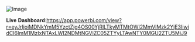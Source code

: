   
![Image](https://github.com/user-attachments/assets/3a4287e5-664b-4a1a-a5cd-9071f26039c5)

𝐋𝐢𝐯𝐞 𝐃𝐚𝐬𝐡𝐛𝐨𝐚𝐫𝐝:https://app.powerbi.com/view?r=eyJrIjoiMDNkYmM5YzctZjg4OS00YjRlLTkyMTMtOWI2MmVlMzk2YjE3IiwidCI6ImM1MzIxNTAxLWI2NDMtNGViZC05ZTYyLTAwNTY0MGU2ZTU5MiJ9
 
 


